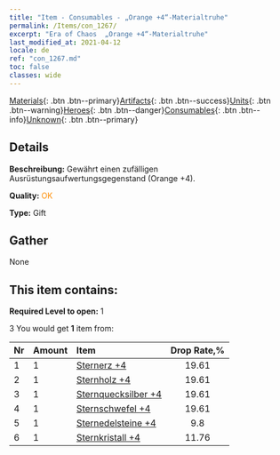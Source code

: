 ```yaml
---
title: "Item - Consumables - „Orange +4“-Materialtruhe"
permalink: /Items/con_1267/
excerpt: "Era of Chaos  „Orange +4“-Materialtruhe"
last_modified_at: 2021-04-12
locale: de
ref: "con_1267.md"
toc: false
classes: wide
---
```

 [Materials](/de/Items/){: .btn .btn--primary}[Artifacts](/de/Items/Artifacts/){: .btn .btn--success}[Units](/de/Items/Units/){: .btn .btn--warning}[Heroes](/de/Items/Heroes/){: .btn .btn--danger}[Consumables](/de/Items/Consumables/){: .btn .btn--info}[Unknown](/de/Items/Unknown/){: .btn .btn--primary}

## Details
 **Beschreibung:** Gewährt einen zufälligen Ausrüstungsaufwertungsgegenstand (Orange +4).

 **Quality:** <span style="color: #FF8C00">OK</span>

 **Type:** Gift

## Gather

  None

## This item contains:

 **Required Level to open:** 1

 3 You would get **1** item  from:

  | Nr | Amount |     Item    | Drop Rate,% |
  |:---|:-------|:------------|:---------:|
  | 1 | 1 | [Sternerz +4](/de/Items/mat_89/) | 19.61 | 
  | 2 | 1 | [Sternholz +4](/de/Items/mat_90/) | 19.61 | 
  | 3 | 1 | [Sternquecksilber +4](/de/Items/mat_91/) | 19.61 | 
  | 4 | 1 | [Sternschwefel +4](/de/Items/mat_92/) | 19.61 | 
  | 5 | 1 | [Sternedelsteine +4](/de/Items/mat_93/) | 9.8 | 
  | 6 | 1 | [Sternkristall +4](/de/Items/mat_94/) | 11.76 | 
